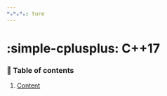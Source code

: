 ```yaml
---
ᴴₒᴴₒᴴₒ: ture
---
```


# **:simple-cplusplus: C++17**

### **:book: Table of contents**

1. [Content](#)

